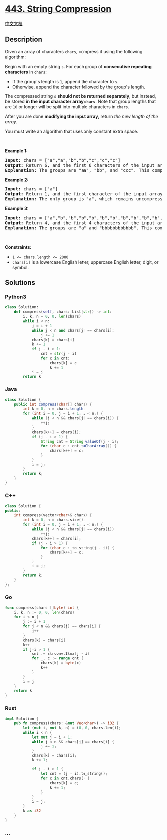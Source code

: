 # [443. String Compression](https://leetcode.com/problems/string-compression)

[中文文档](/solution/0400-0499/0443.String%20Compression/README.md)

## Description

<p>Given an array of characters <code>chars</code>, compress it using the following algorithm:</p>

<p>Begin with an empty string <code>s</code>. For each group of <strong>consecutive repeating characters</strong> in <code>chars</code>:</p>

<ul>
	<li>If the group&#39;s length is <code>1</code>, append the character to <code>s</code>.</li>
	<li>Otherwise, append the character followed by the group&#39;s length.</li>
</ul>

<p>The compressed string <code>s</code> <strong>should not be returned separately</strong>, but instead, be stored <strong>in the input character array <code>chars</code></strong>. Note that group lengths that are <code>10</code> or longer will be split into multiple characters in <code>chars</code>.</p>

<p>After you are done <strong>modifying the input array,</strong> return <em>the new length of the array</em>.</p>

<p>You must write an algorithm that uses only constant extra space.</p>

<p>&nbsp;</p>
<p><strong class="example">Example 1:</strong></p>

<pre>
<strong>Input:</strong> chars = [&quot;a&quot;,&quot;a&quot;,&quot;b&quot;,&quot;b&quot;,&quot;c&quot;,&quot;c&quot;,&quot;c&quot;]
<strong>Output:</strong> Return 6, and the first 6 characters of the input array should be: [&quot;a&quot;,&quot;2&quot;,&quot;b&quot;,&quot;2&quot;,&quot;c&quot;,&quot;3&quot;]
<strong>Explanation:</strong> The groups are &quot;aa&quot;, &quot;bb&quot;, and &quot;ccc&quot;. This compresses to &quot;a2b2c3&quot;.
</pre>

<p><strong class="example">Example 2:</strong></p>

<pre>
<strong>Input:</strong> chars = [&quot;a&quot;]
<strong>Output:</strong> Return 1, and the first character of the input array should be: [&quot;a&quot;]
<strong>Explanation:</strong> The only group is &quot;a&quot;, which remains uncompressed since it&#39;s a single character.
</pre>

<p><strong class="example">Example 3:</strong></p>

<pre>
<strong>Input:</strong> chars = [&quot;a&quot;,&quot;b&quot;,&quot;b&quot;,&quot;b&quot;,&quot;b&quot;,&quot;b&quot;,&quot;b&quot;,&quot;b&quot;,&quot;b&quot;,&quot;b&quot;,&quot;b&quot;,&quot;b&quot;,&quot;b&quot;]
<strong>Output:</strong> Return 4, and the first 4 characters of the input array should be: [&quot;a&quot;,&quot;b&quot;,&quot;1&quot;,&quot;2&quot;].
<strong>Explanation:</strong> The groups are &quot;a&quot; and &quot;bbbbbbbbbbbb&quot;. This compresses to &quot;ab12&quot;.</pre>

<p>&nbsp;</p>
<p><strong>Constraints:</strong></p>

<ul>
	<li><code>1 &lt;= chars.length &lt;= 2000</code></li>
	<li><code>chars[i]</code> is a lowercase English letter, uppercase English letter, digit, or symbol.</li>
</ul>

## Solutions

<!-- tabs:start -->

### **Python3**

```python
class Solution:
    def compress(self, chars: List[str]) -> int:
        i, k, n = 0, 0, len(chars)
        while i < n:
            j = i + 1
            while j < n and chars[j] == chars[i]:
                j += 1
            chars[k] = chars[i]
            k += 1
            if j - i > 1:
                cnt = str(j - i)
                for c in cnt:
                    chars[k] = c
                    k += 1
            i = j
        return k
```

### **Java**

```java
class Solution {
    public int compress(char[] chars) {
        int k = 0, n = chars.length;
        for (int i = 0, j = i + 1; i < n;) {
            while (j < n && chars[j] == chars[i]) {
                ++j;
            }
            chars[k++] = chars[i];
            if (j - i > 1) {
                String cnt = String.valueOf(j - i);
                for (char c : cnt.toCharArray()) {
                    chars[k++] = c;
                }
            }
            i = j;
        }
        return k;
    }
}
```

### **C++**

```cpp
class Solution {
public:
    int compress(vector<char>& chars) {
        int k = 0, n = chars.size();
        for (int i = 0, j = i + 1; i < n;) {
            while (j < n && chars[j] == chars[i])
                ++j;
            chars[k++] = chars[i];
            if (j - i > 1) {
                for (char c : to_string(j - i)) {
                    chars[k++] = c;
                }
            }
            i = j;
        }
        return k;
    }
};
```

### **Go**

```go
func compress(chars []byte) int {
	i, k, n := 0, 0, len(chars)
	for i < n {
		j := i + 1
		for j < n && chars[j] == chars[i] {
			j++
		}
		chars[k] = chars[i]
		k++
		if j-i > 1 {
			cnt := strconv.Itoa(j - i)
			for _, c := range cnt {
				chars[k] = byte(c)
				k++
			}
		}
		i = j
	}
	return k
}
```

### **Rust**

```rust
impl Solution {
    pub fn compress(chars: &mut Vec<char>) -> i32 {
        let (mut i, mut k, n) = (0, 0, chars.len());
        while i < n {
            let mut j = i + 1;
            while j < n && chars[j] == chars[i] {
                j += 1;
            }
            chars[k] = chars[i];
            k += 1;

            if j - i > 1 {
                let cnt = (j - i).to_string();
                for c in cnt.chars() {
                    chars[k] = c;
                    k += 1;
                }
            }
            i = j;
        }
        k as i32
    }
}
```

### **...**

```

```

<!-- tabs:end -->
